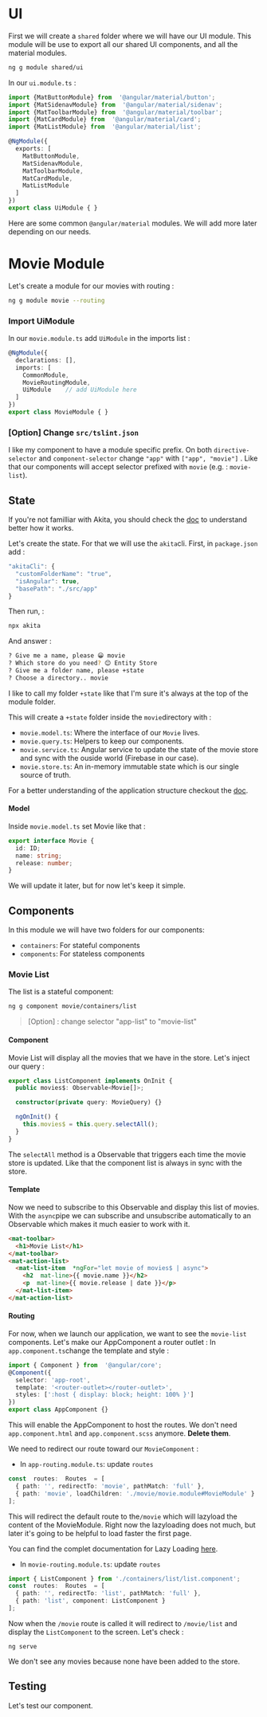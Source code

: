 # UI
First we will create a `shared` folder where we will have our UI module. This module will be use to export all our shared UI components, and all the material modules.
```bash
ng g module shared/ui
```

In our `ui.module.ts` : 

```typescript
import {MatButtonModule} from  '@angular/material/button';
import {MatSidenavModule} from  '@angular/material/sidenav';
import {MatToolbarModule} from  '@angular/material/toolbar';
import {MatCardModule} from  '@angular/material/card';
import {MatListModule} from  '@angular/material/list';

@NgModule({
  exports: [
    MatButtonModule,
    MatSidenavModule,
    MatToolbarModule,
    MatCardModule,
    MatListModule
  ]
})
export class UiModule { }
```
Here are some common `@angular/material` modules. We will add more later depending on our needs.

# Movie Module

Let's create a module for our movies with routing : 
```bash
ng g module movie --routing
```
### Import UiModule
In our `movie.module.ts` add `UiModule` in the imports list :

```typescript
@NgModule({
  declarations: [],
  imports: [
    CommonModule,
    MovieRoutingModule,
    UiModule	// add UiModule here
  ]
})
export class MovieModule { }
```

### [Option] Change `src/tslint.json`
I like my component to have a module specific prefix. On both `directive-selector` and `component-selector` change `"app"` with `["app", "movie"]` . Like that our components will accept selector prefixed with `movie` (e.g. : `movie-list`).

## State
If you're not familliar with Akita, you should check the [doc](https://netbasal.gitbook.io/akita/) to understand better how it works.

Let's create the state. For that we will use the `akita`cli. First, in `package.json` add : 
```javascript
"akitaCli": {
  "customFolderName": "true",
  "isAngular": true,
  "basePath": "./src/app"
}
```
Then run,  :
```bash
npx akita
```
And answer : 
```bash
? Give me a name, please 😀 movie
? Which store do you need? 😊 Entity Store
? Give me a folder name, please +state
? Choose a directory.. movie
```
I like to call my folder `+state` like that I'm sure it's always at the top of the module folder.

This will create a `+state` folder inside the `movie`directory with : 

- `movie.model.ts`: Where the interface of our `Movie` lives.
- `movie.query.ts`: Helpers to keep our components.
- `movie.service.ts`: Angular service to update the state of the movie store and sync with the ouside world (Firebase in our case).
- `movie.store.ts`: An in-memory immutable state which is our single source of truth.

For a better understanding of the application structure checkout the [doc](https://netbasal.gitbook.io/akita/entity-store/application-structure).

#### Model 
Inside `movie.model.ts` set Movie like that : 
```typescript
export interface Movie {
  id: ID;
  name: string;
  release: number;
}
```
We will update it later, but for now let's keep it simple.

## Components

In this module we will have two folders for our components: 

- `containers`: For stateful components
- `components`: For stateless components

### Movie List
The list is a stateful component: 
```bash
ng g component movie/containers/list
```
> [Option] : change selector "app-list" to "movie-list"

#### Component
Movie List will display all the movies that we have in the store. Let's inject our query : 

```typescript
export class ListComponent implements OnInit {
  public movies$: Observable<Movie[]>;

  constructor(private query: MovieQuery) {}

  ngOnInit() {
    this.movies$ = this.query.selectAll();
  }
}
```
The `selectAll` method is a Observable that triggers each time the movie store is updated. Like that the component list is always in sync with the store.

#### Template
Now we need to subscribe to this Observable and display this list of movies. With the `async`pipe we can subscribe and unsubscribe automatically to an Observable which makes it much easier to work with it.

```html
<mat-toolbar>
  <h1>Movie List</h1>
</mat-toolbar>
<mat-action-list>
  <mat-list-item  *ngFor="let movie of movies$ | async">
    <h2  mat-line>{{ movie.name }}</h2>
    <p  mat-line>{{ movie.release | date }}</p>
  </mat-list-item>
</mat-action-list>
```

#### Routing
For now, when we launch our application, we want to see the `movie-list` components. Let's make our AppComponent a router outlet : 
In `app.component.ts`change the template and style : 
```typescript
import { Component } from  '@angular/core';
@Component({
  selector: 'app-root',
  template: '<router-outlet></router-outlet>',
  styles: [':host { display: block; height: 100% }']
})
export class AppComponent {}
```
This will enable the AppComponent to host the routes. We don't need `app.component.html` and `app.component.scss` anymore. **Delete them**.

We need to redirect our route toward our `MovieComponent` : 

- In `app-routing.module.ts`: update `routes`
```typescript
const  routes:  Routes  = [
  { path: '', redirectTo: 'movie', pathMatch: 'full' },
  { path: 'movie', loadChildren: './movie/movie.module#MovieModule' }
];
```
This will redirect the default route to the`/movie` which will lazyload the content of the MovieModule. Right now the lazyloading does not much, but later it's going to be helpful to  load faster the first page.

You can find the complet documentation for Lazy Loading [here](https://angular.io/guide/lazy-loading-ngmodules).

- In `movie-routing.module.ts`: update `routes`
```typescript
import { ListComponent } from './containers/list/list.component';
const  routes:  Routes  = [
  { path: '', redirectTo: 'list', pathMatch: 'full' },
  { path: 'list', component: ListComponent }
];
```
Now when the `/movie` route is called it will redirect to `/movie/list` and display the `ListComponent` to the screen.
Let's check : 
```
ng serve
```
We don't see any movies because none have been added to the store.

## Testing
Let's test our component.
